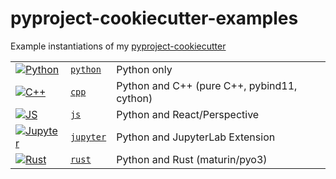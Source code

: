 # pyproject-cookiecutter-examples

Example instantiations of my [pyproject-cookiecutter](https://github.com/timkpaine/pyproject-cookiecutter)

| | | |
|:--|:--|:--|
[![Python](https://github.com/timkpaine/pyproject-cookiecutter-example/workflows/Build%20Status/badge.svg?branch=python)](https://github.com/timkpaine/pyproject-cookiecutter-example/actions?query=workflow%3A%22Build+Status%22) | [`python`](https://github.com/timkpaine/pyproject-cookiecutter-example/tree/python) | Python only |
[![C++](https://github.com/timkpaine/pyproject-cookiecutter-example/workflows/Build%20Status/badge.svg?branch=cpp)](https://github.com/timkpaine/pyproject-cookiecutter-example/actions?query=workflow%3A%22Build+Status%22) | [`cpp`](https://github.com/timkpaine/pyproject-cookiecutter-example/tree/cpp) | Python and C++ (pure C++, pybind11, cython) |
[![JS](https://github.com/timkpaine/pyproject-cookiecutter-example/workflows/Build%20Status/badge.svg?branch=js)](https://github.com/timkpaine/pyproject-cookiecutter-example/actions?query=workflow%3A%22Build+Status%22) | [`js`](https://github.com/timkpaine/pyproject-cookiecutter-example/tree/js) | Python and React/Perspective |
[![Jupyter](https://github.com/timkpaine/pyproject-cookiecutter-example/workflows/Build%20Status/badge.svg?branch=jupyter)](https://github.com/timkpaine/pyproject-cookiecutter-example/actions?query=workflow%3A%22Build+Status%22) | [`jupyter`](https://github.com/timkpaine/pyproject-cookiecutter-example/tree/jupyter) | Python and JupyterLab Extension |
[![Rust](https://github.com/timkpaine/pyproject-cookiecutter-example/workflows/Build%20Status/badge.svg?branch=rust)](https://github.com/timkpaine/pyproject-cookiecutter-example/actions?query=workflow%3A%22Build+Status%22) | [`rust`](https://github.com/timkpaine/pyproject-cookiecutter-example/tree/rust) | Python and Rust (maturin/pyo3) |

